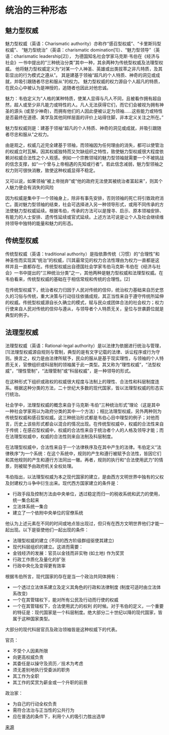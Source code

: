 # 统治的三种形态

## 魅力型权威

魅力型权威（英语：Charismatic authority）亦称作“感召型权威”、“卡里斯玛型权威”、
“魅力型统治”（英语：charismatic domination[1]）、“魅力型领导”（英语：charismatic leadership[2]），
为德国知名社会学家马克斯·韦伯在《经济与社会》一书中提出的“三种统治分类”其中一种，其余两种为传统型权威及法理型权威。
他将魅力型权威定义为“对某一个人神圣、英雄或出类拔萃之非凡特质，及其彰显出的行为模式之遵从”。
其是建基于领袖“超凡的个人特质、神奇的洞见或成就，并吸引跟随者尽忠和服从”的权力。
魅力型权威的权力源自个人超凡的特质，在民众心中被认为是神授的，追随者也因此对他忠诚。

魅力：韦伯定义为“人格的某种特质，使某人显得与凡人不同，且被看作拥有超自然，超人或至少非凡能力或特性的人。凡人无法获得它们，而它们会被视为拥有神圣的源头 (或至少神奇)，而拥有他们的人因此便被认定为领袖......这些能力或特性是否最终在道德、美学及其他同样层面的评价上站得住脚，非本定义关注之所在。”

魅力型权威则是：建基于领袖“超凡的个人特质、神奇的洞见或成就，并吸引跟随者尽忠和服从”之权力。

由是观之，权威几近完全建基于领袖，而领袖因为任何理由的消失，都可以使管治的权威立时瓦解。因其权威独特而又欠缺组织之特性，致使魅力型权威很大程度依赖对权威合法性之个人观感。例如一个宗教领域的魅力型领袖就需要一个不被挑战的信念支撑，如“一个曾与上帝相遇的先知或行者”。若此信念减弱，魅力型领袖之权力则可很快消散，致使这种权威显得不稳定。

又可以说，如果领袖“被上帝抛弃”或“他的政府无法使其被统治者富起来”，则其个人魅力便会有消失的风险

因为权威是集中于一个领袖身上，除非有事先安排，否则领袖的死亡将引致政府消亡。面对魅力型领袖的结束，社会可选择进入另一种领导形式，或用不同传承的方法使魅力型权威延续。根据韦伯，传承的方法可以是搜寻、启示、原本领袖安排、有能力的人士安排、遗传性延续或官式延续。上述方法可说是让个人及社会继续维持领导中独特的能量和魅力的形态。

## 传统型权威

传统型权威（英语：traditional authority）是指依靠传统（习惯）的“合理性”和神圣性而实现其“统治”的权威，[1]其最常见的权力合法性理由为权力一直都是这样并且一直都存在。传统型权威出自德国社会学家韦伯马克斯·韦伯在《经济与社会》一书中提出的“三种统治分类”之一，其他两种是魅力型权威和法理型权威。在韦伯看来，传统型权威的基础在于相信常规和传统的合理性。[2]

在传统型权威下，统治者权力归因于人民对传统的信仰，统治权力基础来自历史悠久的习俗与传统，重大决策与行动往往依循成规，其正当性来自于遵守传统所延伸的权威。传统型权威源自长久确立的模式，赋与民众或团体合法的社会权力；权力行使来自人民对传统的信仰与遵从，与领导者个人特质无关，皇位与世袭爵位就是典型的例子。

## 法理型权威

法理型权威（英语：Rational-legal authority）是以法律为依据进行统治与管理，[1]法理型权威源自规则与管制，典型的是有文字记载的法律、诉讼程序或行为守则。换言之，权力是由法律所赋予，民众的服从是基于现实理性，与领袖的个人特质无关，官僚组织或科层制的领袖属于此一类型。其又称为“理性权威”，“法型权威”，“理性管制”，“法理管制”或“科层权威”，是一种领导的形式。

在这种形式下组织或政权的权威很大程度与法制上的理性、合法性和科层制度连系。根据这种分类的方法，二十世纪大多数的现代国家，皆以法理型权威的形态实行统治。

社会学中，法理型权威的概念来自于马克斯·韦伯“三种统治形式”理论（这是其中一种社会学家用以为政府分类的其中一个方法）；相比法理型权威，另外两种则为传统型权威和感召型权威。这三种统治形式都是韦伯心目中理型的例子；对他而言，历史上该些形式都会以混合的情况出现。在传统型权威中，权威的合法性来自于传统；在感召型权威中，权威的合法性来自于统治者个人的人格及领导才能；而在法理型权威中，权威的合法性则来自法制及科层制度。

在法理型权威中，合法性来自于一个法律秩序及在其中产生的法律。韦伯定义“法律秩序”为一个系统：在这个系统中，规则的产生和遵行被赋予合法性，皆因它们和其他规则的产生和遵行方法同出一辙。再者，规则的执行和“合法使用武力”的情景，则被赋予由政府机关全权处理。

韦伯指出，以法理型权威为本之现代国家的建立，是由西方文明世界中独有的父权及封建权力斗争中衍生出来。现代西方国家建立的条件是：

- 行政手段及控制方法由中央单位，透过稳定而归一的税收系统和武力的使用，统一集合起来
- 立法体系统一集合
- 建立了一个依附中央单位的官僚系统

他认为上述元素在不同的时间或地点皆出现过，但只有在西方文明世界他们才能一起出现。以下是驱使他们一起出现的条件：

- 法理型权威的建立 (不同的西方阶级群组驱使其建立)
- 现代科层组织的建立。这进而需要：
- 金钱经济的发展：官员以金钱而非实物 (如土地) 作为奖赏
- 行政工作质化及量化的扩张
- 行政中央化及变得更有效率

根据韦伯所言，现代国家的存在是当一个政治共同体拥有：

- 一个透过立法体系建立及定义其角色的行政和法律制度 (制度可适时由立法体系改变)
- 一个在其管辖权下，能对所有公民及行动而行使的权威
- 一个在其管辖权下，合法使用武力的权利
的时候。对于韦伯的定义，一个重要的特征是：现代国家是一个科层制度。绝大部分二十世纪以降的现代国家，皆属于这种国家类型。

大部分的现代科层官员及政治领袖皆是这种权威下的代表。

官员：

- 不受个人因素所限
- 向更高权威负责
- 其委任是以操守及资历／技术为考虑
- 须无差别地执行受委派的职务
- 其工作为全职
- 其工作的奖赏为薪金或一个升职的前景

政治家：

- 为自己的行动全权负责
- 需符合法治与正当性的公共行为
- 应在普选的条件下，利用个人的吸引力胜出选举

[来源](https://zh.wikipedia.org/wiki/魅力型权威)
